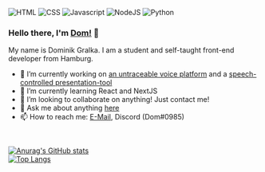 ![HTML](https://img.shields.io/badge/HTML-404D59?style=for-the-badge&logo=html5&logoColor=white)
![CSS](https://img.shields.io/badge/CSS-404D59?&style=for-the-badge&logo=css3&logoColor=white)
![Javascript](https://img.shields.io/badge/JavaScript-404D59?style=for-the-badge&logo=javascript&logoColor=white)
![NodeJS](https://img.shields.io/badge/Node.js-404D59?style=for-the-badge&logo=node.js&logoColor=white)
![Python](https://img.shields.io/badge/Python-404D59?style=for-the-badge&logo=python&logoColor=white)

### Hello there, I'm [Dom!](mailto:dominik@gralka.info) 👋

My name is Dominik Gralka. I am a student and self-taught front-end developer from Hamburg.

- 🔭 I’m currently working on [an untraceable voice platform](https://github.com/dominik-gralka/Voiceapp) and a [speech-controlled presentation-tool](https://github.com/dominik-gralka/SpeechControl)
- 🌱 I’m currently learning React and NextJS
- 👯 I’m looking to collaborate on anything! Just contact me!
- 💬 Ask me about anything [here](https://github.com/dominik-gralka/dominik-gralka/issues)
- 📫 How to reach me: [E-Mail](mailto:dominik@gralka.info), Discord (Dom#0985) 

<!--- 🤔 I’m looking for help with ...-->

<br>

[![Anurag's GitHub stats](https://github-readme-stats.vercel.app/api?username=dominik-gralka)](https://github.com/dominik-gralka/github-readme-stats)<br>
[![Top Langs](https://github-readme-stats.vercel.app/api/top-langs/?username=dominik-gralka&layout=compact)](https://github.com/dominik-gralka/github-readme-stats)
